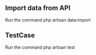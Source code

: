 ## Import data from API

Run the command php artisan data:import

## TestCase

Run the command php artisan test